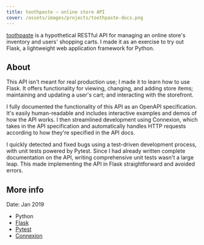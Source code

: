 ```yaml
---
title: toothpaste — online store API
cover: /assets/images/projects/toothpaste-docs.png
---
```

[toothpaste](https://github.com/JonLiuFYI/toothpaste) is a hypothetical RESTful API for managing an online store's inventory and users' shopping carts. I made it as an exercise to try out Flask, a lightweight web application framework for Python.
<!--more-->

## About
This API isn't meant for real production use; I made it to learn how to use Flask. It offers functionality for viewing, changing, and adding store items; maintaining and updating a user's cart; and interacting with the storefront.

I fully documented the functionality of this API as an OpenAPI specification. It's easily human-readable and includes interactive examples and demos of how the API works. I then streamlined development using Connexion, which takes in the API specification and automatically handles HTTP requests according to how they're specified in the API docs.

I quickly detected and fixed bugs using a test-driven development process, with unit tests powered by Pytest. Since I had already written complete documentation on the API, writing comprehensive unit tests wasn't a large leap. This made implementing the API in Flask straightforward and avoided errors.

## More info
Date: Jan 2019

* Python
* [Flask](https://github.com/pallets/flask)
* [Pytest](https://docs.pytest.org/en/latest/)
* [Connexion](https://connexion.readthedocs.io/en/latest/)
